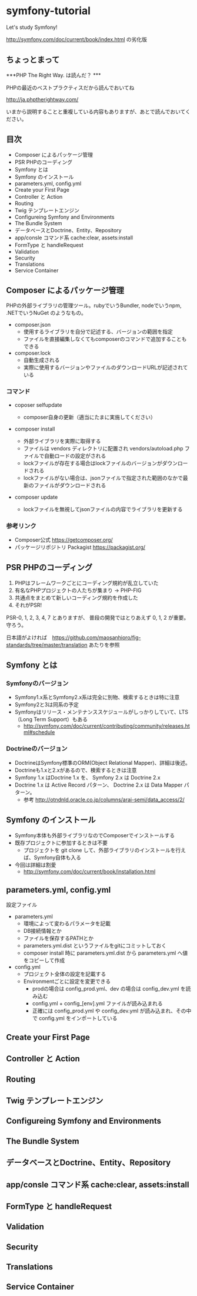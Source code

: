 # symfony-tutorial

Let's study Symfony!

http://symfony.com/doc/current/book/index.html の劣化版

## ちょっとまって

***PHP The Right Way. は読んだ？ ***

PHPの最近のベストプラクティスだから読んでおいてね

http://ja.phptherightway.com/

いまから説明することと重複している内容もありますが、あとで読んでおいてください。


## 目次

- Composer によるパッケージ管理
- PSR PHPのコーディング
- Symfony とは
- Symfony のインストール
- parameters.yml, config.yml
- Create your First Page
- Controller と Action
- Routing
- Twig テンプレートエンジン
- Configureing Symfony and Environments
- The Bundle System
- データベースとDoctrine、Entity、Repository
- app/consle コマンド系 cache:clear, assets:install
- FormType と handleRequest
- Validation
- Security
- Translations
- Service Container


## Composer によるパッケージ管理

PHPの外部ライブラリの管理ツール。rubyでいうBundler, nodeでいうnpm, .NETでいうNuGet のようなもの。

- composer.json
  -  使用するライブラリを自分で記述する、バージョンの範囲を指定
  - ファイルを直接編集しなくてもcomposerのコマンドで追加することもできる
- composer.lock
  - 自動生成される
  -  実際に使用するバージョンやファイルのダウンロードURLが記述されている


### コマンド

- coposer selfupdate
  - composer自身の更新（適当にたまに実施してください）

- composer install
  - 外部ライブラリを実際に取得する
  - ファイルは vendors ディレクトリに配置され vendors/autoload.php ファイルで自動ロードの設定がされる
  - lockファイルが存在する場合はlockファイルのバージョンがダウンロードされる
  - lockファイルがない場合は、jsonファイルで指定された範囲のなかで最新のファイルがダウンロードされる
- composer update
  - lockファイルを無視してjsonファイルの内容でライブラリを更新する


### 参考リンク

- Composer公式 https://getcomposer.org/
- パッケージリポジトリ Packagist https://packagist.org/


## PSR PHPのコーディング

1. PHPはフレームワークごとにコーディング規約が乱立していた
2. 有名なPHPプロジェクトの人たちが集まり -> PHP-FIG
3. 共通点をまとめて新しいコーディング規約を作成した
4. それがPSR!

PSR-0, 1, 2, 3, 4, 7 とありますが、 普段の開発ではとりあえず 0, 1, 2 が重要。守ろう。

日本語がよければ　https://github.com/maosanhioro/fig-standards/tree/master/translation あたりを参照

## Symfony とは

### Symfonyのバージョン

- Symfony1.x系とSymfony2.x系は完全に別物、検索するときは特に注意
- Symfony2と3は同系の予定
- Symfonyはリリース・メンテナンススケジュールがしっかりしていて、LTS（Long Term Support）もある
  - http://symfony.com/doc/current/contributing/community/releases.html#schedule

### Doctrineのバージョン

- DoctrineはSymfony標準のORM(Object Relational Mapper)、詳細は後述。
- Doctrineも1.xと2.xがあるので、検索するときは注意
- Symfony 1.x はDoctrine 1.x を、 Symfony 2.x は Doctrine 2.x
- Doctrine 1.x は Active Record パターン、 Doctrine 2.x は Data Mapper パターン。
  - 参考 http://otndnld.oracle.co.jp/columns/arai-semi/data_access/2/



## Symfony のインストール

- Symfony本体も外部ライブラリなのでComposerでインストールする
- 既存プロジェクトに参加するときは不要
  - プロジェクトを git clone して、外部ライブラリのインストールを行えば、Symfony自体も入る
- 今回は詳細は割愛
  - http://symfony.com/doc/current/book/installation.html


## parameters.yml, config.yml

設定ファイル

- parameters.yml
  - 環境によって変わるパラメータを記載
  - DB接続情報とか
  - ファイルを保存するPATHとか
  - parameters.yml.dist というファイルをgitにコミットしておく
  - composer install 時に parameters.yml.dist から parameters.yml へ値をコピーして作成
- config.yml
  - プロジェクト全体の設定を記載する
  - Environmentごとに設定を変更できる
    - prodの場合は config_prod.yml、dev の場合は config_dev.yml を読み込む
    - config.yml + config_[env].yml ファイルが読み込まれる
    - 正確には config_prod.yml や config_dev.yml が読み込まれ、その中で config.yml をインポートしている

## Create your First Page

## Controller と Action

## Routing

## Twig テンプレートエンジン

## Configureing Symfony and Environments

## The Bundle System

## データベースとDoctrine、Entity、Repository

## app/consle コマンド系 cache:clear, assets:install

## FormType と handleRequest

## Validation

## Security

## Translations

## Service Container

